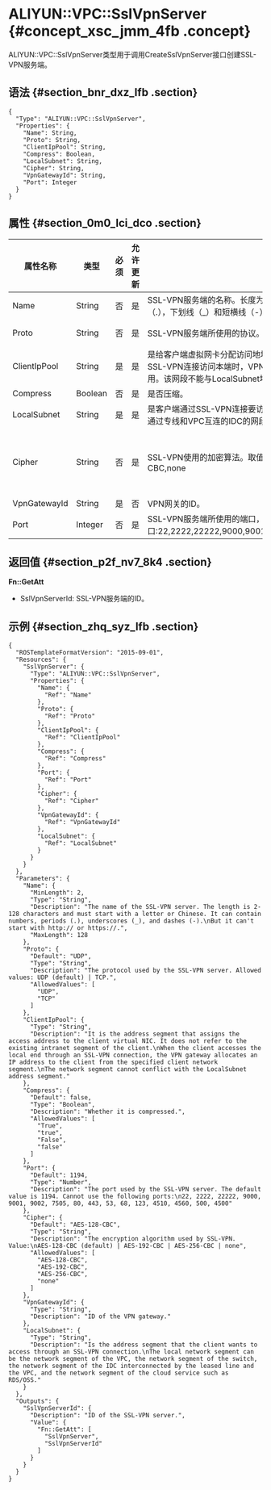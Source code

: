 # ALIYUN::VPC::SslVpnServer {#concept_xsc_jmm_4fb .concept}

ALIYUN::VPC::SslVpnServer类型用于调用CreateSslVpnServer接口创建SSL-VPN服务端。

## 语法 {#section_bnr_dxz_lfb .section}

``` {#codeblock_eld_yku_46k .language-json}
{
  "Type": "ALIYUN::VPC::SslVpnServer",
  "Properties": {
    "Name": String,
    "Proto": String,
    "ClientIpPool": String,
    "Compress": Boolean,
    "LocalSubnet": String,
    "Cipher": String,
    "VpnGatewayId": String,
    "Port": Integer
  }
}
```

## 属性 {#section_0m0_lci_dco .section}

|属性名称|类型|必须|允许更新|描述|约束|
|----|--|--|----|--|--|
|Name|String|否|是|SSL-VPN服务端的名称。长度为2-128个字符，必须以字母或中文开头，可包含数字，点号（.），下划线（\_）和短横线（-）。但不能以http://或https://开头。|无。|
|Proto|String|否|是|SSL-VPN服务端所使用的协议。取值：UDP（默认值）TCP。|可用值: UDP, TCP。|
|ClientIpPool|String|是|是|是给客户端虚拟网卡分配访问地址的的地址段，不是指客户端已有的内网网段。,当客户端通过SSL-VPN连接访问本端时，VPN网关会从指定的客户端网段中分配一个IP地址给客户端使用。该网段不能与LocalSubnet地址段冲突。|无。|
|Compress|Boolean|否|是|是否压缩。|无。|
|LocalSubnet|String|是|是|是客户端通过SSL-VPN连接要访问的地址段。,本端网段可以是VPC的网段、交换机的网段、通过专线和VPC互连的IDC的网段、云服务如RDS/OSS等的网段。|无。|
|Cipher|String|否|是|SSL-VPN使用的加密算法。取值：,AES-128-CBC（默认值）,AES-192-CBC,AES-256-CBC,none|可用值: AES-128-CBC, AES-192-CBC, AES-256-CBC,none。|
|VpnGatewayId|String|是|否|VPN网关的ID。|无。|
|Port|Integer|否|是|SSL-VPN服务端所使用的端口，默认值为1194。不能用使用以下端口:22,2222,22222,9000,9001,9002,7505,80,443,53,68,123,4510,4560,500,4500。|无。|

## 返回值 {#section_p2f_nv7_8k4 .section}

**Fn::GetAtt**

-   SslVpnServerId: SSL-VPN服务端的ID。

## 示例 {#section_zhq_syz_lfb .section}

``` {#codeblock_vvw_i4z_l10 .language-json}
{
  "ROSTemplateFormatVersion": "2015-09-01",
  "Resources": {
    "SslVpnServer": {
      "Type": "ALIYUN::VPC::SslVpnServer",
      "Properties": {
        "Name": {
          "Ref": "Name"
        },
        "Proto": {
          "Ref": "Proto"
        },
        "ClientIpPool": {
          "Ref": "ClientIpPool"
        },
        "Compress": {
          "Ref": "Compress"
        },
        "Port": {
          "Ref": "Port"
        },
        "Cipher": {
          "Ref": "Cipher"
        },
        "VpnGatewayId": {
          "Ref": "VpnGatewayId"
        },
        "LocalSubnet": {
          "Ref": "LocalSubnet"
        }
      }
    }
  },
  "Parameters": {
    "Name": {
      "MinLength": 2,
      "Type": "String",
      "Description": "The name of the SSL-VPN server. The length is 2-128 characters and must start with a letter or Chinese. It can contain numbers, periods (.), underscores (_), and dashes (-).\nBut it can't start with http:// or https://.",
      "MaxLength": 128
    },
    "Proto": {
      "Default": "UDP",
      "Type": "String",
      "Description": "The protocol used by the SSL-VPN server. Allowed values: UDP (default) | TCP.",
      "AllowedValues": [
        "UDP",
        "TCP"
      ]
    },
    "ClientIpPool": {
      "Type": "String",
      "Description": "It is the address segment that assigns the access address to the client virtual NIC. It does not refer to the existing intranet segment of the client.\nWhen the client accesses the local end through an SSL-VPN connection, the VPN gateway allocates an IP address to the client from the specified client network segment.\nThe network segment cannot conflict with the LocalSubnet address segment."
    },
    "Compress": {
      "Default": false,
      "Type": "Boolean",
      "Description": "Whether it is compressed.",
      "AllowedValues": [
        "True",
        "true",
        "False",
        "false"
      ]
    },
    "Port": {
      "Default": 1194,
      "Type": "Number",
      "Description": "The port used by the SSL-VPN server. The default value is 1194. Cannot use the following ports:\n22, 2222, 22222, 9000, 9001, 9002, 7505, 80, 443, 53, 68, 123, 4510, 4560, 500, 4500"
    },
    "Cipher": {
      "Default": "AES-128-CBC",
      "Type": "String",
      "Description": "The encryption algorithm used by SSL-VPN. Value:\nAES-128-CBC (default) | AES-192-CBC | AES-256-CBC | none",
      "AllowedValues": [
        "AES-128-CBC",
        "AES-192-CBC",
        "AES-256-CBC",
        "none"
      ]
    },
    "VpnGatewayId": {
      "Type": "String",
      "Description": "ID of the VPN gateway."
    },
    "LocalSubnet": {
      "Type": "String",
      "Description": "Is the address segment that the client wants to access through an SSL-VPN connection.\nThe local network segment can be the network segment of the VPC, the network segment of the switch, the network segment of the IDC interconnected by the leased line and the VPC, and the network segment of the cloud service such as RDS/OSS."
    }
  },
  "Outputs": {
    "SslVpnServerId": {
      "Description": "ID of the SSL-VPN server.",
      "Value": {
        "Fn::GetAtt": [
          "SslVpnServer",
          "SslVpnServerId"
        ]
      }
    }
  }
}
```

